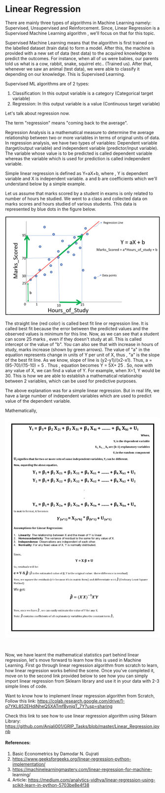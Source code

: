 # Linear Regression

There are mainly three types of algorithms in Machine Learning namely: Supervised, Unsupervised and Reinforcement. Since, Linear Regression is a Supervised Machine Learning algorithm , we'll focus on that for this topic. <br/>

Supervised Machine Learning means that the algorithm is first trained on the labelled dataset (train data) to form a model. After this, the machine is provided with a new set of data (test data) to the acquired knowledge to predict the outcomes. For instance, when all of us were babies, our parents told us what is a cow, rabbit, snake, squirrel etc.. (Trained us). After that, whenever we saw an animal (test data), we were able to classify it depending on our knowledge. This is Supervised Learning. <br/>

Supervised ML algorithms are of 2 types: <br/>
1. Classification: In this output variable is a category (Categorical target variable) <br/>
2. Regression: In this output variable is a value (Continuous target variable) <br/>

Let's talk about regression now. <br/>

The term "regression" means "coming back to the average". <br/> 

Regression Analysis is a mathematical measure to determine the average relationship between two or more variables in terms of original units of data. In regression analysis, we have two types of variables: Dependent variable (target/output variable) and independent variable (predictor/input variable). The variable whose value is to be predicted is called dependent variable whereas the variable which is used for prediction is called independent variable. <br/>

Simple linear regression is defined as Y=aX+b, where , Y is dependent variable and X is independent variable. a and b are coefficients which we'll understand below by a simple example.<br/>

Let us assume that marks scored by a student in exams is only related to number of hours he studied. We went to a class and collected data on marks scores and hours studied of various students. This data is represented by blue dots in the figure below. 

<p align="center">
<img src="https://github.com/Anjali001/onestep-electron-content/blob/main/Courses/easy_track/Linear%20Regression/regress.jpg" alt="drawing" width="700"/>
</p>

The straight line (red color) is called best fit line or regression line. It is called best fit because the error between the predicted values and the observed values is minimum for this line. Now, as we can see that a student can score 25 marks , even if they doesn't study at all. This is called intercept or the value of "b". You can also see that with increase in hours of study, marks increase (shown by green arrows). The value of "a" in the equation represents change in units of Y per unit of X, thus , "a" is the slope of the best fit line. As we know, slope of line is (y2-y1)/(x2-x1). Thus, a = (95-70)/(15-10) = 5 . Thus , equation becomes Y = 5X+ 25 . So, now with any value of X, we can find a value of Y. For example, when X=1, Y would be 30. This is how we are able to establish a mathematical relationship between 2 variables, which can be used for predictive purposes. <br/>

The above explanation was for a simple linear regression. But in real life, we have a large number of independent variables which are used to predict value of the dependent variable. 

Mathematically, 
<p align="center">
<img src="https://github.com/Anjali001/onestep-electron-content/blob/main/Courses/easy_track/Linear%20Regression/LR_formulae.jpg" alt="drawing" width="700"/>
 </p>
<br/>

Now, we have learnt the mathematical statistics part behind linear regression, let's move forward to learn how this is used in Machine Learning. First go through linear regression algorithm from scratch to learn, how linear regression works behind the scene. Once you've completed it, move on to the second link provided below to see how you can simply import linear regression from Sklearn library and use it in your data with 2-3 simple lines of code. <br/>
 
Want to know how to implement linear regression algorithm from Scratch, Follow this link: https://colab.research.google.com/drive/1-q7YKL852EHdiNheQSXATmfBynjqT_7Y?usp=sharing
<br/>

Check this link to see how to use linear regression algorithm using Sklearn Library: https://github.com/Anjali001/GRIP_Tasks/blob/master/Linear_Regression.ipynb
<br/>

#### References:<br/>

1. Basic Econometrics by Damodar N. Gujrati
2. https://www.geeksforgeeks.org/linear-regression-python-implementation/
3. https://machinelearningmastery.com/linear-regression-for-machine- learning/
4. Article: https://medium.com/analytics-vidhya/linear-regression-using-scikit-learn-in-python-5703be8e4f38
